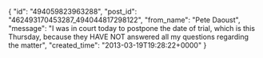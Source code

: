  {
   "id": "494059823963288",
   "post_id": "462493170453287_494044817298122",
   "from_name": "Pete Daoust",
   "message": "I was in court today to postpone the date of trial, which is this Thursday, because they HAVE NOT answered all my questions regarding the matter",
   "created_time": "2013-03-19T19:28:22+0000"
 }
